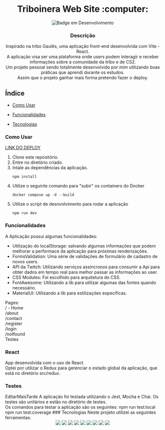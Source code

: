 <h1 align="center"> Triboinera Web Site :computer: </h1>

<div align="center"> 
  
  ![Badge em Desenvolvimento](http://img.shields.io/static/v1?label=STATUS&message=EM%20DESENVOLVIMENTO&color=GREEN&style=for-the-badge)

</div>

<div align="center">
  <h3>Descrição</h3>
  <p>
    Inspirado na tribo Gaulês, uma aplicação front-end desenvolvida com Vite - React. <br>
    A aplicação visa ser uma plataforma onde users podem interagir e receber informações sobre a comunidade da tribo e de CS2. <br>
    Um projeto pessoal sendo totalmente desenvolvido por mim utilizando boas práticas que aprendi durante os estudos. <br>
    Assim que o projeto ganhar mais forma pretendo fazer o deploy.<br>
  </p>
</div>

## Índice

- [Como Usar](#como-usar)
  
- [Funcionalidades](#funcionalidades)
  
- [Tecnologias](#tecnologias)

### Como Usar

<p><a href="https://triboneira-front-production.up.railway.app/" target="_blank"> LINK DO DEPLOY </a></p>
    
<p>
  <ol>
    <li>
      Clone este repositório.
    </li>
    <li>
      Entre no diretório criado.
    </li>
    <li>
      Intale as dependências da aplicação.
      
    npm install
      
            
  </li>
  <li>
    Utilize o seguinte comando para "subir" os containers do Docker

    docker compose up -d --build
        
  </li>

  <li>
    Utilize o script de desnvolvimento para rodar a aplicação

    npm run dev

    
  </li>

  </ol>
</p>

### Funcionalidades

A Aplicação possui algumas funcionalidades:
<ul>
  <li>
    Utilização do localStorage: salvando algumas informações que podem melhorar a performace da aplicação para próximas renderizações.
  </li>
  <li>
    FormsValidation: Uma série de validações de formulário de cadastro de novos users.
  </li>
  <li>
    API da Twitch: Utilizando serviços assíncronos para consumir a Api para obter dados em tempo real para melhor passar as informações ao user.
  </li>
  <li>
    CSS Modules: Foi escolhido para arquitetura do CSS.
  </li>
  <li>
    FontAwesome: Utilizando a lib para utilizar algumas das fontes quando necessário.
  </li>
  <li>
    MaterialUI: Utilizando a lib para estilizações específicas.
  </li>
</ul>
</ul>

Pages:<br>
/ - Home<br>
/about<br> 
/contact<br>
/register<br>
/login<br>
/notfound<br>
Testes

### React

App desenvolvida com o uso de React.<br>
Optei por utilizar o Redux para gerenciar o estado global da aplicação, que está no diretório src/redux.<br>


### Testes
<!--> EditarMaisTarde
A aplicação foi testada utilizando o Jest, Mocha e Chai. Os testes são unitários e estão no diretório de testes.<br>
Os comandos para testar a aplicação são os seguintes:

    npm run test:local
    npm run test:coverage

### Tecnologias

Neste projeto utilizei as seguintes ferramentas:
<div align="center">
  <img src="https://img.shields.io/badge/JavaScript-323330?style=for-the-badge&logo=javascript&logoColor=F7DF1E" />
  <img src="https://img.shields.io/badge/TypeScript-007ACC?style=for-the-badge&logo=typescript&logoColor=white" />
  <img src="https://img.shields.io/badge/Vite-B73BFE?style=for-the-badge&logo=vite&logoColor=FFD62E" />
  <img src="https://img.shields.io/badge/React-20232A?style=for-the-badge&logo=react&logoColor=61DAFB" />
  <img src="https://img.shields.io/badge/Redux-593D88?style=for-the-badge&logo=redux&logoColor=white" />
  <img src="https://img.shields.io/badge/Material%20UI-007FFF?style=for-the-badge&logo=mui&logoColor=white" />
  <img src="https://img.shields.io/badge/CSS3-1572B6?style=for-the-badge&logo=css3&logoColor=white" />
  <img src="https://img.shields.io/badge/HTML5-E34F26?style=for-the-badge&logo=html5&logoColor=white" />
  <img src="https://img.shields.io/badge/eslint-3A33D1?style=for-the-badge&logo=eslint&logoColor=white" />
</div>
